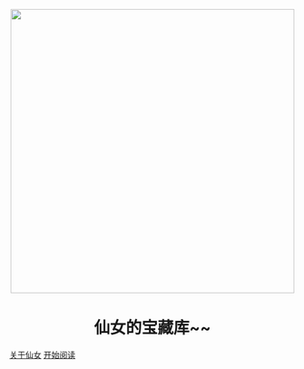 <p align="center">
<img src="https://th.bing.com/th/id/R.9d219f7741a4e1e7684f84cb0e52b6fa?rik=H0EU%2f0otpy%2bn3g&pid=ImgRaw&r=0.jpg" width="500" height="500"/>
</p>
<h1 align="center">仙女的宝藏库~~</h1>


[关于仙女](./docs/me.md)
[开始阅读](#仙女的宝藏库)









